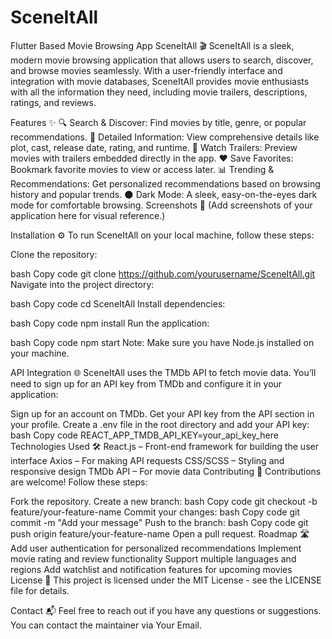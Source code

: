 # SceneItAll
Flutter Based Movie Browsing App
SceneItAll 🎬
SceneItAll is a sleek, modern movie browsing application that allows users to search, discover, and browse movies seamlessly. With a user-friendly interface and integration with movie databases, SceneItAll provides movie enthusiasts with all the information they need, including movie trailers, descriptions, ratings, and reviews.

Features ✨
🔍 Search & Discover: Find movies by title, genre, or popular recommendations.
📖 Detailed Information: View comprehensive details like plot, cast, release date, rating, and runtime.
🎥 Watch Trailers: Preview movies with trailers embedded directly in the app.
❤️ Save Favorites: Bookmark favorite movies to view or access later.
📊 Trending & Recommendations: Get personalized recommendations based on browsing history and popular trends.
🌑 Dark Mode: A sleek, easy-on-the-eyes dark mode for comfortable browsing.
Screenshots 📸
(Add screenshots of your application here for visual reference.)

Installation ⚙️
To run SceneItAll on your local machine, follow these steps:

Clone the repository:

bash
Copy code
git clone https://github.com/yourusername/SceneItAll.git
Navigate into the project directory:

bash
Copy code
cd SceneItAll
Install dependencies:

bash
Copy code
npm install
Run the application:

bash
Copy code
npm start
Note: Make sure you have Node.js installed on your machine.

API Integration 🌐
SceneItAll uses the TMDb API to fetch movie data. You’ll need to sign up for an API key from TMDb and configure it in your application:

Sign up for an account on TMDb.
Get your API key from the API section in your profile.
Create a .env file in the root directory and add your API key:
bash
Copy code
REACT_APP_TMDB_API_KEY=your_api_key_here
Technologies Used 🛠️
React.js – Front-end framework for building the user interface
Axios – For making API requests
CSS/SCSS – Styling and responsive design
TMDb API – For movie data
Contributing 🤝
Contributions are welcome! Follow these steps:

Fork the repository.
Create a new branch:
bash
Copy code
git checkout -b feature/your-feature-name
Commit your changes:
bash
Copy code
git commit -m "Add your message"
Push to the branch:
bash
Copy code
git push origin feature/your-feature-name
Open a pull request.
Roadmap 🛣️
 Add user authentication for personalized recommendations
 Implement movie rating and review functionality
 Support multiple languages and regions
 Add watchlist and notification features for upcoming movies
License 📄
This project is licensed under the MIT License - see the LICENSE file for details.

Contact 📬
Feel free to reach out if you have any questions or suggestions. You can contact the maintainer via Your Email.
